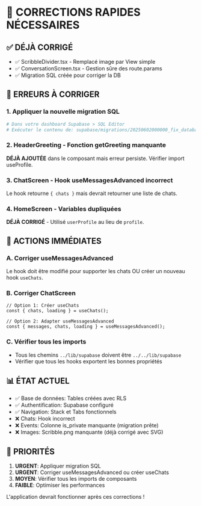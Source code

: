 # 🔧 CORRECTIONS RAPIDES NÉCESSAIRES

## ✅ DÉJÀ CORRIGÉ
- ✅ ScribbleDivider.tsx - Remplacé image par View simple
- ✅ ConversationScreen.tsx - Gestion sûre des route.params
- ✅ Migration SQL créée pour corriger la DB

## 🚨 ERREURS À CORRIGER

### 1. Appliquer la nouvelle migration SQL
```bash
# Dans votre dashboard Supabase > SQL Editor
# Exécuter le contenu de: supabase/migrations/20250602000000_fix_database_issues.sql
```

### 2. HeaderGreeting - Fonction getGreeting manquante
**DÉJÀ AJOUTÉE** dans le composant mais erreur persiste. Vérifier import useProfile.

### 3. ChatScreen - Hook useMessagesAdvanced incorrect
Le hook retourne `{ chats }` mais devrait retourner une liste de chats.

### 4. HomeScreen - Variables dupliquées
**DÉJÀ CORRIGÉ** - Utilisé `userProfile` au lieu de `profile`.

## 🔄 ACTIONS IMMÉDIATES

### A. Corriger useMessagesAdvanced
Le hook doit être modifié pour supporter les chats OU créer un nouveau hook `useChats`.

### B. Corriger ChatScreen
```tsx
// Option 1: Créer useChats
const { chats, loading } = useChats();

// Option 2: Adapter useMessagesAdvanced
const { messages, chats, loading } = useMessagesAdvanced();
```

### C. Vérifier tous les imports
- Tous les chemins `../lib/supabase` doivent être `../../lib/supabase`
- Vérifier que tous les hooks exportent les bonnes propriétés

## 📊 ÉTAT ACTUEL
- ✅ Base de données: Tables créées avec RLS
- ✅ Authentification: Supabase configuré
- ✅ Navigation: Stack et Tabs fonctionnels
- ❌ Chats: Hook incorrect
- ❌ Events: Colonne is_private manquante (migration prête)
- ❌ Images: Scribble.png manquante (déjà corrigé avec SVG)

## 🎯 PRIORITÉS
1. **URGENT**: Appliquer migration SQL
2. **URGENT**: Corriger useMessagesAdvanced ou créer useChats
3. **MOYEN**: Vérifier tous les imports de composants
4. **FAIBLE**: Optimiser les performances

L'application devrait fonctionner après ces corrections !